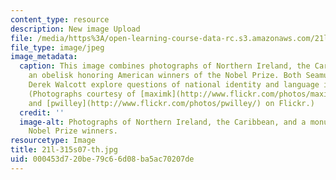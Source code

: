 ```yaml
---
content_type: resource
description: New image Upload
file: /media/https%3A/open-learning-course-data-rc.s3.amazonaws.com/21l-315-prizewinners-spring-2007/000453d720be79c66d08ba5ac70207de_21l-315s07-th.jpg
file_type: image/jpeg
image_metadata:
  caption: This image combines photographs of Northern Ireland, the Caribbean, and
    an obelisk honoring American winners of the Nobel Prize. Both Seamus Heaney and
    Derek Walcott explore questions of national identity and language in their work.
    (Photographs courtesy of [maximk](http://www.flickr.com/photos/maximk/), [sharkbait](http://www.flickr.com/photos/sharkbait/),
    and [pwilley](http://www.flickr.com/photos/pwilley/) on Flickr.)
  credit: ''
  image-alt: Photographs of Northern Ireland, the Caribbean, and a monument to American
    Nobel Prize winners.
resourcetype: Image
title: 21l-315s07-th.jpg
uid: 000453d7-20be-79c6-6d08-ba5ac70207de
---
```

